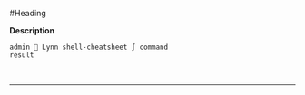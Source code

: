 #Heading

**Description**
```
admin  Lynn shell-cheatsheet ∫ command
result
```
<br />

****
```

```
<br />